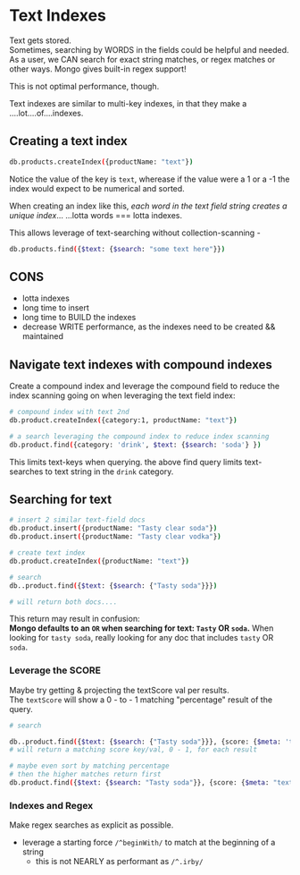 # Text Indexes

Text gets stored.  
Sometimes, searching by WORDS in the fields could be helpful and needed.  
As a user, we CAN search for exact string matches, or regex matches or other ways. Mongo gives built-in regex support!

This is not optimal performance, though.

Text indexes are similar to multi-key indexes, in that they make a ....lot....of....indexes.

## Creating a text index

```bash
db.products.createIndex({productName: "text"})
```

Notice the value of the key is `text`, wherease if the value were a 1 or a -1 the index would expect to be numerical and sorted.

When creating an index like this, _each word in the text field string creates a unique index_...
...lotta words === lotta indexes.

This allows leverage of text-searching without collection-scanning -

```bash
db.products.find({$text: {$search: "some text here"}})
```

## CONS

- lotta indexes
- long time to insert
- long time to BUILD the indexes
- decrease WRITE performance, as the indexes need to be created && maintained

## Navigate text indexes with compound indexes

Create a compound index and leverage the compound field to reduce the index scanning going on when leveraging the text field index:

```bash
# compound index with text 2nd
db.product.createIndex({category:1, productName: "text"})

# a search leveraging the compound index to reduce index scanning
db.product.find({category: 'drink', $text: {$search: 'soda'} })
```

This limits text-keys when querying. the above find query limits text-searches to text string in the `drink` category.

## Searching for text

```bash
# insert 2 similar text-field docs
db.product.insert({productName: "Tasty clear soda"})
db.product.insert({productName: "Tasty clear vodka"})

# create text index
db.product.createIndex({productName: "text"})

# search
db..product.find({$text: {$search: {"Tasty soda"}}})

# will return both docs....
```

This return may result in confusion:  
**Mongo defaults to an `OR` when searching for text: `Tasty` OR `soda`.**
When looking for `tasty soda`, really looking for any doc that includes `tasty` OR `soda`.

### Leverage the SCORE

Maybe try getting & projecting the textScore val per results.  
The `textScore` will show a 0 - to - 1 matching "percentage" result of the query.

```bash
# search

db..product.find({$text: {$search: {"Tasty soda"}}}, {score: {$meta: 'textScore'}})
# will return a matching score key/val, 0 - 1, for each result

# maybe even sort by matching percentage
# then the higher matches return first
db.product.find({$text: {$search: "Tasty soda"}}, {score: {$meta: "textScore"}}).sort({score: {$meta: 'textScore'}})

```

### Indexes and Regex

Make regex searches as explicit as possible.

- leverage a starting force `/^beginWith/` to match at the beginning of a string
  - this is not NEARLY as performant as `/^.irby/`
